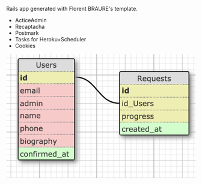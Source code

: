 Rails app generated with Florent BRAURE's template.

 - ActiceAdmin
 - Recaptacha
 - Postmark
 - Tasks for Heroku+Scheduler
 - Cookies

  ![Scheam](app/assets/images/schema.png)